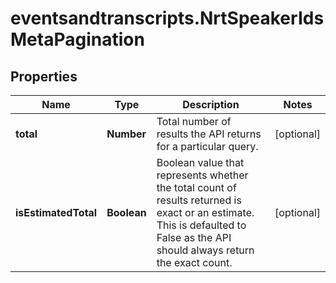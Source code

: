 # eventsandtranscripts.NrtSpeakerIdsMetaPagination

## Properties

Name | Type | Description | Notes
------------ | ------------- | ------------- | -------------
**total** | **Number** | Total number of results the API returns for a particular query. | [optional] 
**isEstimatedTotal** | **Boolean** | Boolean value that represents whether the total count of results returned is exact or an estimate. This is defaulted to False as the API should always return the exact count. | [optional] 



